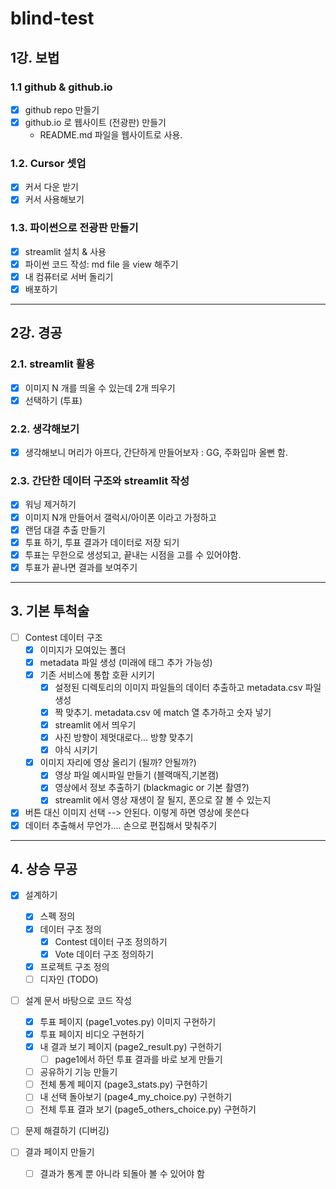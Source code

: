 # blind-test

## 1강. 보법

### 1.1 github & github.io

- [x] github repo 만들기
- [x] github.io 로 웹사이트 (전광판) 만들기
  - README.md 파일을 웹사이트로 사용.  

### 1.2. Cursor 셋업

- [x] 커서 다운 받기
- [x] 커서 사용해보기

### 1.3. 파이썬으로 전광판 만들기

- [x] streamlit 설치 & 사용
- [x] 파이썬 코드 작성: md file 을 view 해주기
- [x] 내 컴퓨터로 서버 돌리기
- [x] 배포하기  

---

## 2강. 경공

### 2.1. streamlit 활용

- [x] 이미지 N 개를 띄울 수 있는데 2개 띄우기
- [x] 선택하기 (투표)

### 2.2. 생각해보기

- [x] 생각해보니 머리가 아프다, 간단하게 만들어보자 : GG, 주화입마 올뻔 함.

### 2.3. 간단한 데이터 구조와 streamlit 작성

- [x] 워닝 제거하기
- [x] 이미지 N개 만들어서 갤럭시/아이폰 이라고 가정하고 
- [x] 랜덤 대결 추출 만들기
- [x] 투표 하기, 투표 결과가 데이터로 저장 되기
- [x] 투표는 무한으로 생성되고, 끝내는 시점을 고를 수 있어야함.
- [x] 투표가 끝나면 결과를 보여주기

---

## 3. 기본 투척술  

- [ ] Contest 데이터 구조  
  - [x] 이미지가 모여있는 폴더
  - [x] metadata 파일 생성 (미래에 태그 추가 가능성)
  - [x] 기존 서비스에 통합 호환 시키기
    - [x] 설정된 디렉토리의 이미지 파일들의 데이터 추출하고 metadata.csv 파일 생성
    - [x] 짝 맞추기. metadata.csv 에 match 열 추가하고 숫자 넣기
    - [x] streamlit 에서 띄우기
    - [x] 사진 방향이 제멋대로다... 방향 맞추기
    - [x] 야식 시키기
  - [x] 이미지 자리에 영상 올리기 (될까? 안될까?)
    - [x] 영상 파일 예시파일 만들기 (블랙매직,기본캠)
    - [x] 영상에서 정보 추출하기 (blackmagic or 기본 촬영?)
    - [x] streamlit 에서 영상 재생이 잘 될지, 폰으로 잘 볼 수 있는지
- [x] 버튼 대신 이미지 선택 --> 안된다. 이렇게 하면 영상에 못쓴다
- [x] 데이터 추출해서 무언가.... 손으로 편집해서 맞춰주기

---

## 4. 상승 무공

- [x] 설계하기
  - [x] 스펙 정의
  - [x] 데이터 구조 정의
    - [x] Contest 데이터 구조 정의하기
    - [x] Vote 데이터 구조 정의하기
  - [x] 프로젝트 구조 정의
  - [ ] 디자인 (TODO)
- [ ] 설계 문서 바탕으로 코드 작성
  - [x] 투표 페이지 (page1_votes.py) 이미지 구현하기
  - [x] 투표 페이지 비디오 구현하기
  - [x] 내 결과 보기 페이지 (page2_result.py) 구현하기
    - [ ] page1에서 하던 투표 결과를 바로 보게 만들기
  - [ ] 공유하기 기능 만들기
  - [ ] 전체 통계 페이지 (page3_stats.py) 구현하기
  - [ ] 내 선택 돌아보기 (page4_my_choice.py) 구현하기
  - [ ] 전체 투표 결과 보기 (page5_others_choice.py) 구현하기

- [ ] 문제 해결하기 (디버깅)


- [ ] 결과 페이지 만들기
  - [ ] 결과가 통계 뿐 아니라 되돌아 볼 수 있어야 함